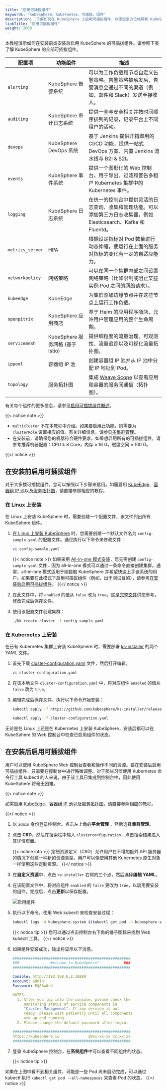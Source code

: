 ```yaml
---
title: "启用可插拔组件"
keywords: 'KubeSphere，Kubernetes，可插拔，组件'
description: '了解如何在 KubeSphere 上启用可插拔组件，以便您全方位地探索 KubeSphere。安装前和安装后均可启用可插拔组件。'
linkTitle: "启用可插拔组件"
weight: 2600
---
```


本教程演示如何在安装前或安装后启用 KubeSphere 的可插拔组件。请参照下表了解 KubeSphere 的全部可插拔组件。

| 配置项 | 功能组件               | 描述                                                  |
| ------------------ | ------------------------------------- | ------------------------------------------------------------ |
| `alerting`         | KubeSphere 告警系统          | 可以为工作负载和节点自定义告警策略。告警策略被触发后，告警消息会通过不同的渠道（例如，邮件和 Slack）发送至接收人。 |
| `auditing`         | KubeSphere 审计日志系统           | 提供一套与安全相关并按时间顺序排列的记录，记录平台上不同租户的活动。 |
| `devops`           | KubeSphere DevOps 系统              | 基于 Jenkins 提供开箱即用的 CI/CD 功能，提供一站式 DevOps 方案、内置 Jenkins 流水线与 B2I & S2I。 |
| `events`           | KubeSphere 事件系统              | 提供一个图形化的 Web 控制台，用于导出、过滤和警告多租户 Kubernetes 集群中的 Kubernetes 事件。|
| `logging`          | KubeSphere 日志系统             | 在统一的控制台中提供灵活的日志查询、收集和管理功能。可以添加第三方日志收集器，例如 Elasticsearch、Kafka 和 Fluentd。 |
| `metrics_server`  | HPA                                   | 根据设定指标对 Pod 数量进行动态伸缩，使运行在上面的服务对指标的变化有一定的自适应能力。|
| `networkpolicy`    | 网络策略                        | 可以在同一个集群内部之间设置网络策略（比如限制或阻止某些实例 Pod 之间的网络请求）。|
| `kubeedge` | KubeEdge | 为集群添加边缘节点并在这些节点上运行工作负载。 |
| `openpitrix`       | KubeSphere 应用商店                  | 基于 Helm 的应用程序商店，允许用户管理应用的整个生命周期。|
| `servicemesh`      | KubeSphere 服务网格 (基于 Istio) | 提供细粒度的流量治理、可观测性、流量追踪以及可视化流量拓扑图。 |
| `ippool` | 容器组 IP 池 | 创建容器组 IP 池并从 IP 池中分配 IP 地址到 Pod。 |
| `topology` | 服务拓扑图 | 集成 [Weave Scope](https://www.weave.works/oss/scope/) 以查看应用和容器的服务间通信（拓扑图）。 |

有关每个组件的更多信息，请参见[启用可插拔组件概述](../../pluggable-components/overview/)。

{{< notice note >}}

- `multicluster` 不在本教程中介绍。如果要启用此功能，则需要为 `clusterRole` 设置相应的值。有关详细信息，请参见[多集群管理](../../multicluster-management/)。
- 在安装前，请确保您的机器符合硬件要求。如果想启用所有的可插拔组件，请参考推荐机器配置：CPU ≥ 8 Core，内存 ≥ 16 G，磁盘空间 ≥ 100 G。

{{</ notice >}}

## 在安装前启用可插拔组件

对于大多数可插拔组件，您可以按照以下步骤来启用。如需启用 [KubeEdge](../../pluggable-components/kubeedge/)、[容器组 IP 池](../../pluggable-components/pod-ip-pools/)以及[服务拓扑图](../../pluggable-components/service-topology/)，请直接参照相应的教程。

### **在 Linux 上安装**

在 Linux 上安装 KubeSphere 时，需要创建一个配置文件，该文件列出所有 KubeSphere 组件。

1. [在 Linux 上安装 KubeSphere](../../installing-on-linux/introduction/multioverview/) 时，您需要创建一个默认文件名为 `config-sample.yaml` 的配置文件。通过执行以下命令来修改文件：

    ```bash
    vi config-sample.yaml
    ```

    {{< notice note >}}
如果采用 [All-in-one 模式安装](../../quick-start/all-in-one-on-linux/)，您无需创建 `config-sample.yaml` 文件，因为 all-in-one 模式可以通过一条命令直接创建集群。通常，all-in-one 模式适用于刚接触 KubeSphere 并希望快速上手该系统的用户。如果要在此模式下启用可插拔组件（例如，出于测试目的），请参考[在安装后启用可插拔组件](#在安装后启用可插拔组件)。
    {{</ notice >}}

2. 在此文件中，将 `enabled` 的值从 `false` 改为 `true`。这是[完整文件](https://github.com/kubesphere/kubekey/blob/release-1.1/docs/config-example.md)供您参考，修改完成后保存文件。

3. 使用该配置文件创建集群：

    ```bash
    ./kk create cluster -f config-sample.yaml
    ```

### 在 Kubernetes 上安装

在已有 Kubernetes 集群上安装 KubeSphere 时，需要部署 [ks-installer](https://github.com/kubesphere/ks-installer/) 的两个 YAML 文件。

1. 首先下载 [cluster-configuration.yaml](https://github.com/kubesphere/ks-installer/releases/download/v3.1.0/cluster-configuration.yaml) 文件，然后打开编辑。

    ```bash
    vi cluster-configuration.yaml
    ```

2. 在该本地文件 `cluster-configuration.yaml` 中，将对应组件 `enabled` 的值从 `false` 改为 `true`。

3. 编辑完成后保存文件，执行以下命令开始安装：

    ```bash
    kubectl apply -f https://github.com/kubesphere/ks-installer/releases/download/v3.2.0/kubesphere-installer.yaml
    
    kubectl apply -f cluster-configuration.yaml
    ```

无论是在 Linux 上还是在 Kubernetes 上安装 KubeSphere，安装后都可以在 KubeSphere 的 Web 控制台中检查已启用组件的状态。

## 在安装后启用可插拔组件

用户可以使用 KubeSphere Web 控制台查看和操作不同的资源。要在安装后启用可插拔组件，只需要在控制台中进行略微调整。对于那些习惯使用 Kubernetes 命令行工具 kubectl 的人来说，由于该工具已集成到控制台中，因此使用 KubeSphere 将毫无困难。

{{< notice note >}}

如需启用 [KubeEdge](../../pluggable-components/kubeedge/)、[容器组 IP 池](../../pluggable-components/pod-ip-pools/)以及[服务拓扑图](../../pluggable-components/service-topology/)，请直接参照相应的教程。

{{</ notice >}} 

1. 以 `admin` 身份登录控制台。点击左上角的**平台管理** ，然后选择**集群管理**。

2. 点击 **CRD**，然后在搜索栏中输入 `clusterconfiguration`，点击搜索结果进入其详情页面。

    {{< notice info >}}
定制资源定义（CRD）允许用户在不增加额外 API 服务器的情况下创建一种新的资源类型，用户可以像使用其他 Kubernetes 原生对象一样使用这些定制资源。
    {{</ notice >}}

3. 在**自定义资源**中，点击 `ks-installer` 右侧的三个点，然后选择**编辑 YAML**。

4. 在该配置文件中，将对应组件 `enabled` 的 `false` 更改为 `true`，以启用要安装的组件。完成后，点击**更新**以保存配置。

    ![启用组件](/images/docs/zh-cn/quickstart/enable-pluggable-components/启用组件.png)

5. 执行以下命令，使用 Web kubectl 来检查安装过程：

    ```bash
    kubectl logs -n kubesphere-system $(kubectl get pod -n kubesphere-system -l app=ks-install -o jsonpath='{.items[0].metadata.name}') -f
    ```

    {{< notice tip >}}
您可以通过点击控制台右下角的锤子图标来找到 Web kubectl 工具。
    {{</ notice >}}

6. 如果组件安装成功，输出将显示以下消息。

    ```yaml
    #####################################################
    ###              Welcome to KubeSphere!           ###
    #####################################################

    Console: http://192.168.0.2:30880
    Account: admin
    Password: P@88w0rd

    NOTES：
      1. After you log into the console, please check the
         monitoring status of service components in
         "Cluster Management". If any service is not
         ready, please wait patiently until all components 
         are up and running.
      2. Please change the default password after login.

    #####################################################
    https://kubesphere.io             20xx-xx-xx xx:xx:xx
    #####################################################
    ```

7. 登录 KubeSphere 控制台，在**系统组件**中可以查看不同组件的状态。

    {{< notice tip >}}

如果在上图中看不到相关组件，可能是一些 Pod 尚未启动完成，可以通过 kubectl 执行 `kubectl get pod --all-namespaces` 来查看 Pod 的状态。
    {{</ notice >}}